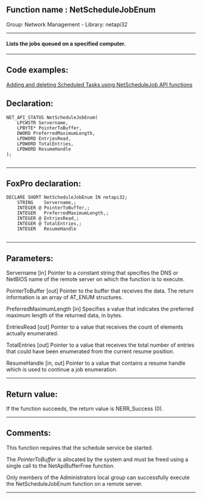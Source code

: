 
## Function name : NetScheduleJobEnum
Group: Network Management - Library: netapi32    
***  


#### Lists the jobs queued on a specified computer. 
***  


## Code examples:
[Adding and deleting Scheduled Tasks using NetScheduleJob API functions](../../samples/sample_490.md)  

## Declaration:
```foxpro  
NET_API_STATUS NetScheduleJobEnum(
	LPCWSTR Servername,
	LPBYTE* PointerToBuffer,
	DWORD PreferredMaximumLength,
	LPDWORD EntriesRead,
	LPDWORD TotalEntries,
	LPDWORD ResumeHandle
);
  
```  
***  


## FoxPro declaration:
```foxpro  
DECLARE SHORT NetScheduleJobEnum IN netapi32;
	STRING    Servername,;
	INTEGER @ PointerToBuffer,;
	INTEGER   PreferredMaximumLength,;
	INTEGER @ EntriesRead,;
	INTEGER @ TotalEntries,;
	INTEGER   ResumeHandle
  
```  
***  


## Parameters:
Servername 
[in] Pointer to a constant string that specifies the DNS or NetBIOS name of the remote server on which the function is to execute.

PointerToBuffer 
[out] Pointer to the buffer that receives the data. The return information is an array of AT_ENUM structures. 

PreferredMaximumLength 
[in] Specifies a value that indicates the preferred maximum length of the returned data, in bytes.

EntriesRead 
[out] Pointer to a value that receives the count of elements actually enumerated. 

TotalEntries 
[out] Pointer to a value that receives the total number of entries that could have been enumerated from the current resume position. 

ResumeHandle 
[in, out] Pointer to a value that contains a resume handle which is used to continue a job enumeration.   
***  


## Return value:
If the function succeeds, the return value is NERR_Success (0).  
***  


## Comments:
This function requires that the schedule service be started.  
  
The <Em>PointerToBuffer</Em> is allocated by the system and must be freed using a single call to the NetApiBufferFree function.   
  
Only members of the Administrators local group can successfully execute the NetScheduleJobEnum function on a remote server.  
  
***  

